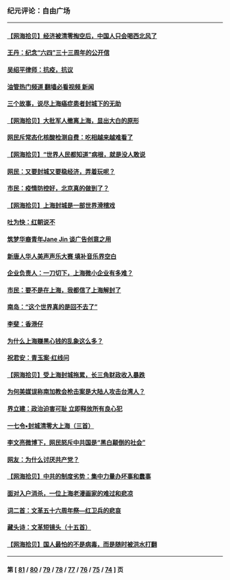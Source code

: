### 纪元评论：自由广场
---
#### [【网海拾贝】经济被清零掏空后，中国人只会喝西北风了](../../pages/nsc993/n13750791.md?06030330) 
#### [王丹：纪念“六四”三十三周年的公开信](../../pages/nsc993/n13750161.md?06030330) 
#### [吴绍平律师：抗疫，抗议](../../pages/nsc993/n13750135.md?06030330) 
#### [油管热门频道 翻墙必看视频 新闻](ok?06030330)
#### [三个故事，说尽上海癌症患者封城下的无助](../../pages/nsc993/n13749222.md?06030330) 
#### [【网海拾贝】大批军人撤离上海，显出大白的原形](../../pages/nsc993/n13749184.md?06030330) 
#### [网民斥常态化核酸检测自费：吃相越来越难看了](../../pages/nsc993/n13749170.md?06030330) 
#### [【网海拾贝】“世界人民都知道”病根，就是没人敢说](../../pages/nsc993/n13747347.md?06030330) 
#### [网民：又要封城又要稳经济，弄着玩呢？](../../pages/nsc993/n13747327.md?06030330) 
#### [市民：疫情防控好，北京真的做到了？](../../pages/nsc993/n13746694.md?06030330) 
#### [【网海拾贝】上海封城是一部世界滑稽戏](../../pages/nsc993/n13746605.md?06030330) 
#### [吐为快：红朝说不](../../pages/nsc993/n13746172.md?06030330) 
#### [筑梦华裔青年Jane Jin 谈广告创意之用](../../pages/nsc993/n13743806.md?06030330) 
#### [新唐人华人美声声乐大赛 填补音乐界空白](../../pages/nsc993/n13746123.md?06030330) 
#### [企业负责人：一刀切下，上海微小企业有多难？](../../pages/nsc993/n13745707.md?06030330) 
#### [市民：要不是在上海，我都信了上海解封了](../../pages/nsc993/n13744901.md?06030330) 
#### [南岛：“这个世界真的是回不去了”](../../pages/nsc993/n13744880.md?06030330) 
#### [李斐：香港仔](../../pages/nsc993/n13744441.md?06030330) 
#### [为什么上海赚黑心钱的乱象这么多？](../../pages/nsc993/n13743981.md?06030330) 
#### [祝君安：青玉案·红线问](../../pages/nsc993/n13743436.md?06030330) 
#### [【网海拾贝】受上海封城拖累，长三角财政收入暴跌](../../pages/nsc993/n13742554.md?06030330) 
#### [为何美媒误称南加教会枪击案是大陆人攻击台湾人？](../../pages/nsc993/n13740366.md?06030330) 
#### [界立建：政治迫害可耻 立即释放所有良心犯](../../pages/nsc993/n13741069.md?06030330) 
#### [一七令▪封城清零大上海（三首）](../../pages/nsc993/n13741070.md?06030330) 
#### [李文亮微博下，网民怒斥中共国是“黑白颠倒的社会”](../../pages/nsc993/n13739600.md?06030330) 
#### [网友：为什么讨厌共产党？](../../pages/nsc993/n13739580.md?06030330) 
#### [【网海拾贝】中共的制度劣势：集中力量办坏事和蠢事](../../pages/nsc993/n13739491.md?06030330) 
#### [面对入户消杀，一位上海老漫画家的难过和悲凉](../../pages/nsc993/n13737703.md?06030330) 
#### [词二首：文革五十六周年祭—红卫兵的悲哀](../../pages/nsc993/n13738644.md?06030330) 
#### [藏头诗：文革短镜头（十五首）](../../pages/nsc993/n13737993.md?06030330) 
#### [【网海拾贝】国人最怕的不是病毒，而是随时被洪水打翻](../../pages/nsc993/n13737687.md?06030330) 

---
#### 第 [ [81](./81.md?06030330) / [80](./80.md?06030330) / [79](./79.md?06030330) / [78](./78.md?06030330) / [77](./77.md?06030330) / [76](./76.md?06030330) / [75](./75.md?06030330) / [74](./74.md?06030330) ] 页
